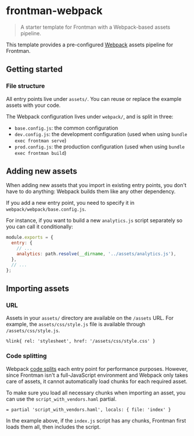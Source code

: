 # frontman-webpack

> A starter template for Frontman with a Webpack-based assets pipeline.

This template provides a pre-configured [Webpack](https://webpack.js.org/) assets pipeline for Frontman.

## Getting started

### File structure

All entry points live under `assets/`. You can reuse or replace the example assets with your code.

The Webpack configuration lives under `webpack/`, and is split in three:
- `base.config.js`: the common configuration
- `dev.config.js`: the development configuration (used when using `bundle exec frontman serve`)
- `prod.config.js`: the production configuration (used when using `bundle exec frontman build`)

## Adding new assets

When adding new assets that you import in existing entry points, you don't have to do anything: Webpack builds them like any other dependency.

If you add a new entry point, you need to specify it in `webpack/webpack/base.config.js`.

For instance, if you want to build a new `analytics.js` script separately so you can call it conditionally:

```js
module.exports = {
  entry: {
    // ...
    analytics: path.resolve(__dirname, '../assets/analytics.js'),
  },
  // ...
};
```

## Importing assets

### URL
Assets in your `assets/` directory are available on the `/assets` URL. For example, the `assets/css/style.js` file is available through `/assets/css/style.js`.
```haml
%link{ rel: 'stylesheet', href: '/assets/css/style.css' }
```

### Code splitting

Webpack [code splits](https://webpack.js.org/guides/code-splitting/) each entry point for performance purposes. However, since Frontman isn't a full-JavaScript environment and Webpack only takes care of assets, it cannot automatically load chunks for each required asset.

To make sure you load all necessary chunks when importing an asset, you can use the `script_with_vendors.haml` partial.

```haml
= partial 'script_with_vendors.haml', locals: { file: 'index' }
```

In the example above, if the `index.js` script has any chunks, Frontman first loads them all, then includes the script.
